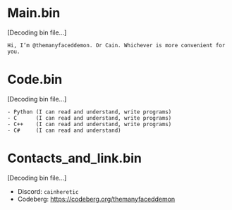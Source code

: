 # Main.bin
[Decoding bin file...]
```
Hi, I’m @themanyfaceddemon. Or Cain. Whichever is more convenient for you.
```

# Code.bin
[Decoding bin file...]
```
- Python (I can read and understand, write programs)
- С      (I can read and understand, write programs)
- С++    (I can read and understand, write programs)
- C#     (I can read and understand)
```

# Contacts_and_link.bin
[Decoding bin file...] <br>
- Discord: `cainheretic`
- Codeberg: https://codeberg.org/themanyfaceddemon
